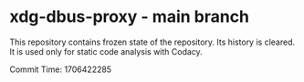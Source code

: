 # xdg-dbus-proxy - main branch

This repository contains frozen state of the repository.
Its history is cleared. It is used only for static code
analysis with Codacy.

Commit Time: 1706422285